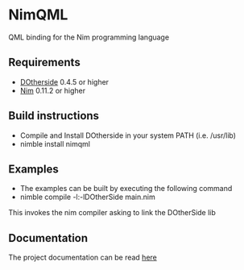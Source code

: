 # NimQML

QML binding for the Nim programming language

## Requirements
* [DOtherside](https://github.com/filcuc/DOtherSide) 0.4.5 or higher
* [Nim](http://nim-lang.org/) 0.11.2 or higher

## Build instructions
* Compile and Install DOtherside in your system PATH (i.e. /usr/lib)
* nimble install nimqml

## Examples
* The examples can be built by executing the following command
* nimble compile -l:-lDOtherSide main.nim

This invokes the nim compiler asking to link the DOtherSide lib

## Documentation
The project documentation can be read [here](http://filcuc.github.io/nimqml/)
